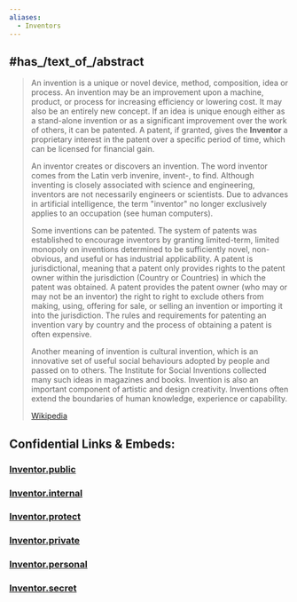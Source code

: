 ```yaml
---
aliases:
  - Inventors
---
```


## #has_/text_of_/abstract 

> An invention is a unique or novel device, method, composition, idea or process. An invention may be an improvement upon a machine, product, or process for increasing efficiency or lowering cost. It may also be an entirely new concept. If an idea is unique enough either as a stand-alone invention or as a significant improvement over the work of others, it can be patented. A patent, if granted, gives the **Inventor** a proprietary interest in the patent over a specific period of time, which can be licensed for financial gain.
>
> An inventor creates or discovers an invention. The word inventor comes from the Latin verb invenire, invent-, to find. Although inventing is closely associated with science and engineering, inventors are not necessarily engineers or scientists. Due to advances in artificial intelligence, the term "inventor" no longer exclusively applies to an occupation (see human computers).
>
> Some inventions can be patented.  The system of patents was established to encourage inventors by granting limited-term, limited monopoly on inventions determined to be sufficiently novel, non-obvious, and useful or has industrial applicability. A patent is jurisdictional, meaning that a patent only provides rights to the patent owner within the jurisdiction (Country or Countries) in which the patent was obtained. A patent provides the patent owner (who may or may not be an inventor) the right to right to exclude others from making, using, offering for sale, or selling an invention or importing it into the jurisdiction. The rules and requirements for patenting an invention vary by country and the process of obtaining a patent is often expensive.
>
> Another meaning of invention is cultural invention, which is an innovative set of useful social behaviours adopted by people and passed on to others. The Institute for Social Inventions collected many such ideas in magazines and books. Invention is also an important component of artistic and design creativity. Inventions often extend the boundaries of human knowledge, experience or capability.
>
> [Wikipedia](https://en.wikipedia.org/wiki/Invention) 






## Confidential Links & Embeds: 

### [Inventor.public](/_public\bio\People/Inventor.public.md) 

### [Inventor.internal](/_internal\bio\People/Inventor.internal.md) 

### [Inventor.protect](/_protect\bio\People/Inventor.protect.md) 

### [Inventor.private](/_private\bio\People/Inventor.private.md) 

### [Inventor.personal](/_personal\bio\People/Inventor.personal.md) 

### [Inventor.secret](/_secret\bio\People/Inventor.secret.md)

